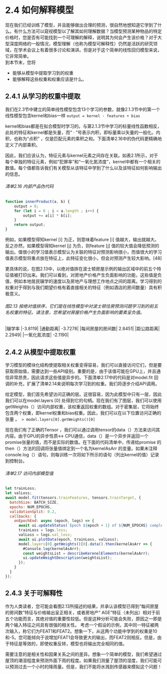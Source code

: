 # 2.4 如何解释模型 
现在我们已经训练了模型，并且能够做出合理的预测，很自然地想知道它学到了什么。有什么方法可以窥视模型以了解其如何理解数据？当模型预测某种物品的特定价格时，您是否有可能找到一个可理解的解释，说明其为何会产生该价格？对于大型深度网络的一般情况，模型理解（也称为模型可解释性）仍然是活跃的研究领域，在学术会议上有着很多讨论和演讲。但是对于这个简单的线性回归模型来说，它非常简单。  
到本节末，您将
*	能够从模型中提取学习到的权重
*	能够解释这些权重和权重应该是什么。  
## 2.4.1 从学习的权重中提取 
我们在2.3节中建立的简单线性模型包含13个学习的参数，就像2.1.3节中的第一个线性模型包含kernel和bias一样
`output = kernel · features + bias`

kernel和bias都是在拟合模型时学习的。与第2.1.3节中学习的标量线性函数相反，此处的特征和kernel都是矢量，而“ · ”号表示内积，即标量乘以矢量的一般化。内积，也称为“点积” ，仅是匹配元素的乘积之和。下面清单2.16中的伪代码更精确地定义了内部乘积。     

因此，我们应该认为，特征元素与kernel元素之间存在关联。如表2.1所示，对于每个单独的特征元素，例如“犯罪率”和“一氧化氮浓度”，kernel中都有一个相关的数值。每个值都告诉我们有关模型从该特征中学到了什么以及该特征如何影响输出的信息。
###### 清单2.16 内部产品伪代码     
 ```js
function innerProduct(a, b) {
     output = 0;
     for (let i = 0 ; i < a.length ; i++) {
         output += a[i] * b[i];
     }
     return output;
 }
```
例如，如果模型得知kernel [i] 为正，则意味着feature [i] 值越大，输出就越大。反之亦然，如果模型得知kernel [j] 为负，则feature [j] 值的较大值会降低预测的输出。值很小的学习值表示模型认为关联的特征对预测影响很小，而值很大的学习值表示模型将重点放在特征上，此特征变化很小，但会对预测产生较大影响。[48]   

更具体的说，在图2.13中，以绝对值排在波士顿房屋示例的输出区域中的前五个特征值被打印出来。我们可以看到，对房地产价格产生负面影响的功能，这些值是负值，例如本地居民辍学的速度以及房地产与理想工作地点之间的距离。学习得到的权重对于得到与我们期望价格有着直接相关的特征（例如酒店的房间数量）具有积极意义。
###### 图2.13 按绝对值排序，它们是在线性模型中对波士顿住房预测问题学习到的前五名权重的特征。请注意，您希望对房屋价格产生负面影响的要素呈负值。
|辍学率	|-3.8119|
|通勤距离|	-3.7278|
|每间房屋的房间数|	2.8451|
|距公路距离|	2.2949|
|一氧化氮浓度|	-2.1190|
## 2.4.2 从模型中提取权重 
学习模型的模块化结构使提取相关权重变得容易，我们可以直接访问它们，但是要获取原始值，需要达到一些API级别。重要的是，由于该值可能在GPU上，并且通信非常昂贵，因此请求这些值是异步的。下面清单2.17中的代码是对model.fit 回调的补充，扩展了清单2.14来说明每次学习到的权重。我们将逐步介绍API调用。  

给定模型，我们首先希望访问正确的层。这很容易，因为此模型中只有一层，因此我们可以在model.layers [0] 处得到它的句柄。现在我们有了图层，我们可以使用getWeights（）访问内部权重，该权重返回权重的数组。对于密集层，它将始终包含两个权重，即kernel权重和bias权重。因此，我们可以在以下位置访问正确的张量 。` > model.layers[0].getWeights()[0]`

现在我们有了正确的Tensor ，我们可以通过调用tensor的data（）方法来访问其内容。由于GPU的异步性质↔ CPU通信，data（）是一个异步并返回一个promise张量的值，而不是实际的数值。在下面的代码清单中，传递给promise 的then（）方法的回调将张量值绑定到一个名为kernelAsArr 的变量。如果未注释console.log（）语句，则每训练一次将如下所示的语句（列出kernel的值）记录到控制台。               
 
 
###### 清单2.17 访问内部模型值 
 ```js
let trainLoss;
 let valLoss;
 await model.fit(tensors.trainFeatures, tensors.trainTarget, {
   batchSize: BATCH_SIZE,
   epochs: NUM_EPOCHS,
   validationSplit: 0.2,
   callbacks: {
     onEpochEnd: async (epoch, logs) => {
       await ui.updateStatus(`Epoch ${epoch + 1} of ${NUM_EPOCHS} completed.`);
       trainLoss = logs.loss;
       valLoss = logs.val_loss;
       await ui.plotData(epoch, trainLoss, valLoss);
       model.layers[0].getWeights()[0].data().then(kernelAsArr => {
         #Console.log(kernelAsArr);
         const weightsList = describeKerenelElements(kernelAsArr);
         ui.updateWeightDescription(weightsList);
       });
     }
   }
 });
```
 
## 2.4.3 关于可解释性 
作为人类读者，您可能会看图2.13所描述的结果，并承认该模型已得到“每间房屋的房间数”特征与价格输出呈正相关，或者房地产“ AGE”特征（未列出）相对于前五个功能而言，其绝对值的重要性较低。但是这种分析可能会失败，原因之一即是两个输入特征之间具有很强的相关性。
考虑一个假设的示例，其中同一特征被两次输入，称它们为FEAT1和FEAT2。想象一下，从这两个功能中学到的权重是10和-5。您可能倾向于说增加FEAT1会导致更大的输出，而FEAT2则相反。但是，由于特征是等效的，即使权重反转，模型也将输出完全相同的值。
 
需要注意的是相关性和因果关系之间的差异。想象一个简单的模型，我们希望通过屋顶的潮湿程度来预测外面下雨的程度。如果我们测量了屋顶的湿度，我们可能可以预测过去一个小时的降雨量。但是，我们不能将水溅到传感器来模拟这个问题！